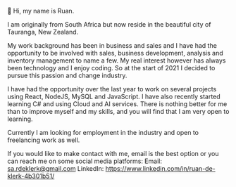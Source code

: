 👋 Hi, my name is Ruan. 

I am originally from South Africa but now reside in the beautiful city of Tauranga, New Zealand.

My work background has been in business and sales and I have had the opportunity to be involved with sales, business development, analysis and inventory management to name a few. 
My real interest however has always been technology and I enjoy coding. So at the start of 2021 I decided to pursue this passion and change industry. 

I have had the opportunity over the last year to work on several projects using React, NodeJS, MySQL and JavaScript. I have also recently started learning C# and using Cloud and AI services. 
There is nothing better for me than to improve myself and my skills, and you will find that I am very open to learning. 

Currently I am looking for employment in the industry and open to freelancing work as well. 

If you would like to make contact with me, email is the best option or you can reach me on some social media platforms:
Email: sa.rdeklerk@gmail.com
LinkedIn: https://www.linkedin.com/in/ruan-de-klerk-4b301b51/
